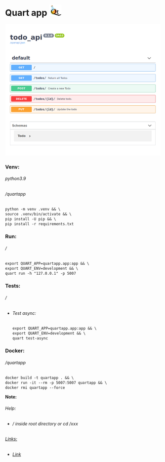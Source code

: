Quart app ![](static/images/logo.png)
=========
![](static/images/screen.png)
### Venv:
###### python3.9
###### /quartapp
```
python -m venv .venv && \
source .venv/bin/activate && \
pip install -U pip && \
pip install -r requirements.txt
```
### Run:
###### /
```
export QUART_APP=quartapp.app:app && \
export QUART_ENV=development && \
quart run -h "127.0.0.1" -p 5007
```
### Tests:
###### /
- ###### Test async:
    ````
    export QUART_APP=quartapp.app:app && \
    export QUART_ENV=development && \
    quart test-async
    ````
### Docker:
###### /quartapp
```
docker build -t quartapp . && \
docker run -it --rm -p 5007:5007 quartapp && \
docker rmi quartapp --force
```
**Note:** 
###### Help:
- ###### / inside root directory or cd /xxx  
###### [Links:]()
- ###### [Link]()